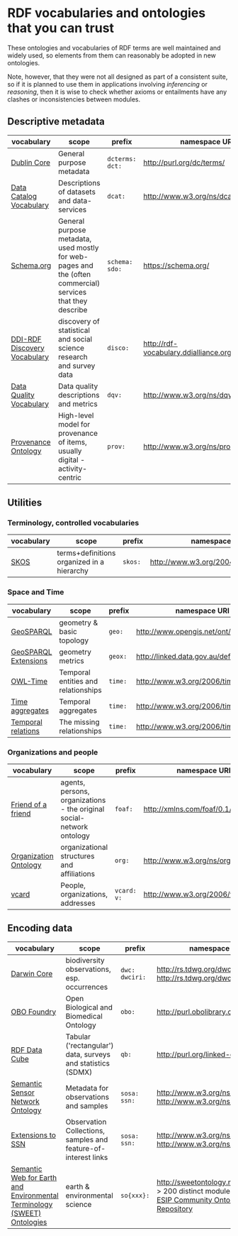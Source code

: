 # RDF vocabularies and ontologies that you can trust

These ontologies and vocabularies of RDF terms are well maintained and widely used, so elements from them can reasonably be adopted in new ontologies. 

Note, however, that they were not all designed as part of a consistent suite, so if it is planned to use them in applications involving _inferencing_ or _reasoning_, then it is wise to check whether axioms or entailments have any clashes or inconsistencies between modules.  

## Descriptive metadata

vocabulary | scope | prefix | namespace URI 
--- | --- | --- | ---
[Dublin Core](https://www.dublincore.org/specifications/dublin-core/dcmi-terms/) | General purpose metadata | `dcterms:` `dct:` | http://purl.org/dc/terms/ 
[Data Catalog Vocabulary](https://www.w3.org/TR/vocab-dcat-2/) | Descriptions of datasets and data-services | `dcat:` | http://www.w3.org/ns/dcat# 
[Schema.org](https://schema.org/) | General purpose metadata, used mostly for web-pages and the (often commercial) services that they describe | `schema:` `sdo:` | https://schema.org/ 
[DDI-RDF Discovery Vocabulary](https://ddialliance.org/Specification/RDF/Discovery) | discovery of statistical and social science research and survey data | `disco:` | http://rdf-vocabulary.ddialliance.org/discovery#
[Data Quality Vocabulary](https://www.w3.org/TR/vocab-dqv/) | Data quality descriptions and metrics | `dqv:` | http://www.w3.org/ns/dqv# 
[Provenance Ontology](https://www.w3.org/TR/prov-o/) | High-level model for provenance of items, usually digital - activity-centric | `prov:` | http://www.w3.org/ns/prov# 

## Utilities
### Terminology, controlled vocabularies

vocabulary | scope | prefix | namespace URI 
--- | --- | --- | ---
[SKOS](https://www.w3.org/TR/skos-reference/) | terms+definitions organized in a hierarchy | `skos:` |  http://www.w3.org/2004/02/skos/core# 

### Space and Time

vocabulary | scope | prefix | namespace URI 
--- | --- | --- | ---
[GeoSPARQL](https://portal.opengeospatial.org/files/?artifact_id=47664) | geometry & basic topology | `geo:` | http://www.opengis.net/ont/geosparql#
[GeoSPARQL Extensions](http://linked.data.gov.au/def/geox) | geometry metrics | `geox:` | http://linked.data.gov.au/def/geox#
[OWL-Time](https://www.w3.org/TR/owl-time/) | Temporal entities and relationships | `time:` | http://www.w3.org/2006/time# 
[Time aggregates](https://w3c.github.io/sdw/time-aggregates/) | Temporal aggregates | `time:` | http://www.w3.org/2006/time# 
[Temporal relations](https://w3c.github.io/sdw/time-entity-relations/) | The missing relationships | `time:` | http://www.w3.org/2006/time# 

### Organizations and people

vocabulary | scope | prefix | namespace URI 
--- | --- | --- | ---
[Friend of a friend](http://xmlns.com/foaf/spec/) | agents, persons, organizations - the original social-network ontology | `foaf:` | http://xmlns.com/foaf/0.1/ 
[Organization Ontology](https://www.w3.org/TR/vocab-org/) | organizational structures and affiliations | `org:` | http://www.w3.org/ns/org#
[vcard](https://www.w3.org/TR/vcard-rdf/) | People, organizations, addresses | `vcard:` `v:` | http://www.w3.org/2006/vcard/ns# 

## Encoding data 

vocabulary | scope | prefix | namespace URI 
--- | --- | --- | ---
[Darwin Core](https://dwc.tdwg.org/terms/) | biodiversity observations, esp. occurrences | `dwc:` <br/> `dwciri:` | http://rs.tdwg.org/dwc/terms/ <br/> http://rs.tdwg.org/dwc/iri/
[OBO Foundry](http://www.obofoundry.org/) | Open Biological and Biomedical Ontology | `obo:` | http://purl.obolibrary.org/obo/ 
[RDF Data Cube](https://www.w3.org/TR/vocab-data-cube/) | Tabular ('rectangular') data, surveys and statistics (SDMX) | `qb:` |   http://purl.org/linked-data/cube#
[Semantic Sensor Network Ontology](https://www.w3.org/TR/vocab-ssn/) | Metadata for observations and samples | `sosa:` <br/> `ssn:` | http://www.w3.org/ns/sosa/ <br/> http://www.w3.org/ns/ssn/ 
[Extensions to SSN](https://www.w3.org/TR/vocab-ssn-ext/) | Observation Collections, samples and feature-of-interest links | `sosa:` <br/> `ssn:` | http://www.w3.org/ns/sosa/ <br/> http://www.w3.org/ns/ssn/ 
[Semantic Web for Earth and Environmental Terminology (SWEET) Ontologies](https://github.com/ESIPFed/sweet) | earth & environmental science | `so{xxx}:` |  http://sweetontology.net/{ontology} <br/> &gt; 200 distinct modules - see the [ESIP Community Ontology Repository](http://www.sweetontology.org/ont/)